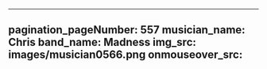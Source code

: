 ------
pagination_pageNumber: 557
musician_name: Chris
band_name: Madness
img_src: images/musician0566.png
onmouseover_src: 
------